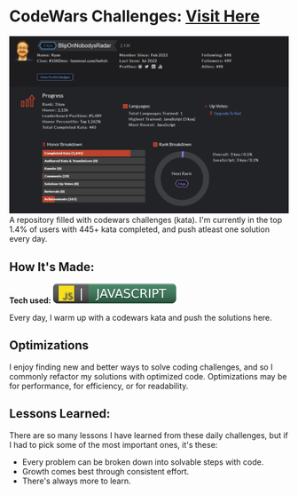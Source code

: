 # CodeWars Challenges: <a target="_blank" href="https://www.codewars.com/users/BlipOnNobodysRadar" >Visit Here</a>

![codewars profile picture](codewars-pf2.png)
A repository filled with codewars challenges (kata). I'm currently in the top 1.4% of users with 445+ kata completed, and push atleast one solution every day.

## How It's Made:

**Tech used:** ![Javascript SVG](javascriptSVG.svg)

Every day, I warm up with a codewars kata and push the solutions here.

## Optimizations

I enjoy finding new and better ways to solve coding challenges, and so I commonly refactor my solutions with optimized code.
Optimizations may be for performance, for efficiency, or for readability.

## Lessons Learned:

There are so many lessons I have learned from these daily challenges, but if I had to pick some of the most important ones, it's these:

- Every problem can be broken down into solvable steps with code.
- Growth comes best through consistent effort.
- There's always more to learn.
